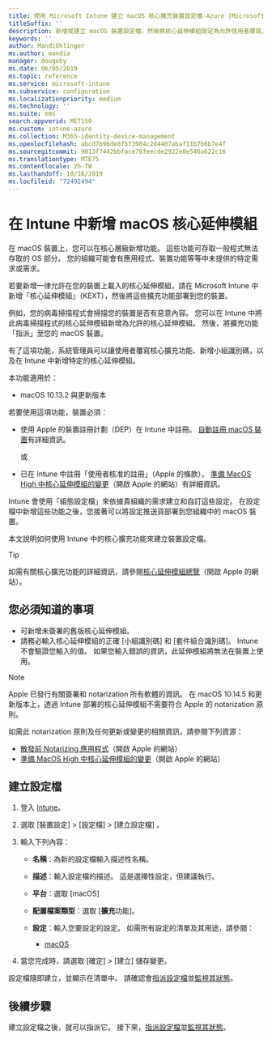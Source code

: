 ```yaml
---
title: 使用 Microsoft Intune 建立 macOS 核心擴充裝置設定檔-Azure |Microsoft Docs
titleSuffix: ''
description: 新增或建立 macOS 裝置設定檔，然後將核心延伸模組設定為允許使用者覆寫、新增小組識別碼，以及 Microsoft Intune 中的組合和小組識別碼。
keywords: ''
author: MandiOhlinger
ms.author: mandia
manager: dougeby
ms.date: 06/05/2019
ms.topic: reference
ms.service: microsoft-intune
ms.subservice: configuration
ms.localizationpriority: medium
ms.technology: ''
ms.suite: ems
search.appverid: MET150
ms.custom: intune-azure
ms.collection: M365-identity-device-management
ms.openlocfilehash: abcd7b96de8f5f3984c2d4407abaf11b7b6b7e4f
ms.sourcegitcommit: 9013f7442bbface78feecde2922e8e546a622c16
ms.translationtype: MTE75
ms.contentlocale: zh-TW
ms.lasthandoff: 10/16/2019
ms.locfileid: "72492494"
---
```

# <a name="add-macos-kernel-extensions-in-intune"></a>在 Intune 中新增 macOS 核心延伸模組

在 macOS 裝置上，您可以在核心層級新增功能。 這些功能可存取一般程式無法存取的 OS 部分。 您的組織可能會有應用程式、裝置功能等等中未提供的特定需求或需求。 

若要新增一律允許在您的裝置上載入的核心延伸模組，請在 Microsoft Intune 中新增「核心延伸模組」（KEXT），然後將這些擴充功能部署到您的裝置。

例如，您的病毒掃描程式會掃描您的裝置是否有惡意內容。 您可以在 Intune 中將此病毒掃描程式的核心延伸模組新增為允許的核心延伸模組。 然後，將擴充功能「指派」至您的 macOS 裝置。

有了這項功能，系統管理員可以讓使用者覆寫核心擴充功能、新增小組識別碼，以及在 Intune 中新增特定的核心延伸模組。

本功能適用於：

- macOS 10.13.2 與更新版本

若要使用這項功能，裝置必須：

- 使用 Apple 的裝置註冊計劃（DEP）在 Intune 中註冊。 [自動註冊 macOS 裝置](../enrollment/device-enrollment-program-enroll-macos.md)有詳細資訊。

  或

- 已在 Intune 中註冊「使用者核准的註冊」（Apple 的條款）。 [準備 MacOS High 中核心延伸模組的變更](https://support.apple.com/en-us/HT208019)（開啟 Apple 的網站）有詳細資訊。

Intune 會使用「組態設定檔」來依據貴組織的需求建立和自訂這些設定。 在設定檔中新增這些功能之後，您接著可以將設定推送貨部署到您組織中的 macOS 裝置。

本文說明如何使用 Intune 中的核心擴充功能來建立裝置設定檔。

> [!TIP]
> 如需有關核心擴充功能的詳細資訊，請參閱[核心延伸模組總覽](https://developer.apple.com/library/archive/documentation/Darwin/Conceptual/KernelProgramming/Extend/Extend.html)（開啟 Apple 的網站）。

## <a name="what-you-need-to-know"></a>您必須知道的事項

- 可新增未簽署的舊版核心延伸模組。
- 請務必輸入核心延伸模組的正確 [小組識別碼] 和 [套件組合識別碼]。 Intune 不會驗證您輸入的值。 如果您輸入錯誤的資訊，此延伸模組將無法在裝置上使用。

> [!NOTE]
> Apple 已發行有關簽署和 notarization 所有軟體的資訊。 在 macOS 10.14.5 和更新版本上，透過 Intune 部署的核心延伸模組不需要符合 Apple 的 notarization 原則。
>
> 如需此 notarization 原則及任何更新或變更的相關資訊，請參閱下列資源：
>
> - [散發前 Notarizing 應用程式](https://developer.apple.com/documentation/security/notarizing_your_app_before_distribution)（開啟 Apple 的網站） 
> - [準備 MacOS High 中核心延伸模組的變更](https://support.apple.com/en-us/HT208019)（開啟 Apple 的網站）

## <a name="create-the-profile"></a>建立設定檔

1. 登入 [Intune](https://go.microsoft.com/fwlink/?linkid=2090973)。
2. 選取 [裝置設定]   > [設定檔]   > [建立設定檔]  。
3. 輸入下列內容：

    - **名稱**：為新的設定檔輸入描述性名稱。
    - **描述**：輸入設定檔的描述。 這是選擇性設定，但建議執行。
    - **平台**：選取 [macOS] 
    - **配置檔案類型**：選取 [**擴充**功能]。
    - **設定**：輸入您要設定的設定。 如需所有設定的清單及其用途，請參閱：

        - [macOS](kernel-extensions-settings-macos.md)

4. 當您完成時，請選取 [確定]   > [建立]  儲存變更。

設定檔隨即建立，並顯示在清單中。 請確認會[指派設定檔](../device-profile-assign.md)並[監視其狀態](../device-profile-monitor.md)。

## <a name="next-steps"></a>後續步驟

建立設定檔之後，就可以指派它。 接下來，[指派設定檔](../device-profile-assign.md)並[監視其狀態](../device-profile-monitor.md)。

